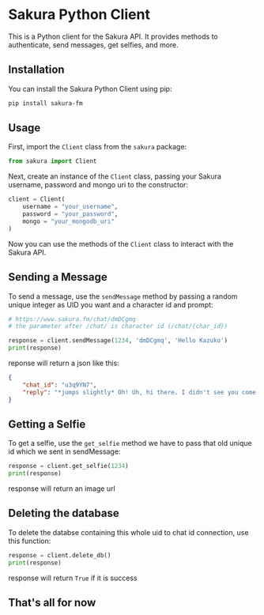 # Sakura Python Client

This is a Python client for the Sakura API. It provides methods to authenticate, send messages, get selfies, and more.

## Installation

You can install the Sakura Python Client using pip:

```bash
pip install sakura-fm
```

## Usage

First, import the `Client` class from the `sakura` package:

```python
from sakura import Client
```

Next, create an instance of the `Client` class, passing your Sakura username, password and mongo uri to the constructor:

```python
client = Client(
    username = "your_username",
    password = "your_password",
    mongo = "your_mongodb_uri"
)
```

Now you can use the methods of the `Client` class to interact with the Sakura API.

## Sending a Message

To send a message, use the `sendMessage` method by passing a random unique integer as UID you want and a character id and prompt:

```python
# https://www.sakura.fm/chat/dmDCgmq
# the parameter after /chat/ is character id (/chat/{char_id})

response = client.sendMessage(1234, 'dmDCgmq', 'Hello Kazuko')
print(response)
```

reponse will return a json like this:
```json
{
    "chat_id": "u3q9YN7",
    "reply": "*jumps slightly* Oh! Uh, hi there. I didn't see you come in."
}
```

## Getting a Selfie

To get a selfie, use the `get_selfie` method we have to pass that old unique id which we sent in sendMessage:

```python
response = client.get_selfie(1234)
print(response)
```

response will return an image url

## Deleting the database

To delete the databse containing this whole uid to chat id connection, use this function:

```python
response = client.delete_db()
print(response)
```

response will return `True` if it is success

## That's all for now